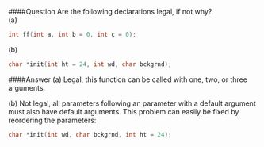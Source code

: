 ####Question
Are the following declarations legal, if not why?  
(a)
```cpp
int ff(int a, int b = 0, int c = 0);
```  
(b) 
```cpp
char *init(int ht = 24, int wd, char bckgrnd);
```
####Answer
(a) Legal, this function can be called with one, two, or three arguments.  

(b) Not legal, all parameters following an parameter with a default argument must also have default arguments. This problem can easily be fixed by reordering the parameters:
```cpp
char *init(int wd, char bckgrnd, int ht = 24);
```
